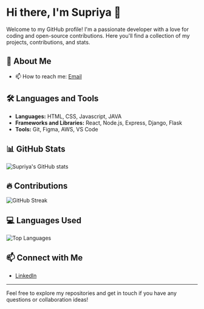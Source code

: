 # Hi there, I'm Supriya 👋

Welcome to my GitHub profile! I'm a passionate developer with a love for coding and open-source contributions. Here you'll find a collection of my projects, contributions, and stats.

## 🚀 About Me

- 📫 How to reach me: [Email](mailto:pashinesupriya@gmail.com)

## 🛠️ Languages and Tools

- **Languages:** HTML, CSS, Javascript, JAVA
- **Frameworks and Libraries:** React, Node.js, Express, Django, Flask
- **Tools:** Git, Figma, AWS, VS Code

## 📊 GitHub Stats

![Supriya's GitHub stats](https://github-readme-stats.vercel.app/api?username=supriya-2004&show_icons=true&theme=radical)

## 🔥 Contributions

![GitHub Streak](https://github-readme-streak-stats.herokuapp.com/?user=supriya-2004&theme=radical)

## 💻 Languages Used

![Top Languages](https://github-readme-stats.vercel.app/api/top-langs/?username=supriya-2004&layout=compact&theme=radical)

<!--## 🏆 Trophies

![GitHub Trophies](https://github-profile-trophy.vercel.app/?username=supriya-2004&theme=radical)

## 📈 Contributions Graph

![Contribution Graph](https://activity-graph.herokuapp.com/graph?username=supriya-2004&theme=redical)-->

## 📫 Connect with Me

- [LinkedIn](https://www.linkedin.com/in/supriya-2004/)

---

Feel free to explore my repositories and get in touch if you have any questions or collaboration ideas!
